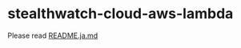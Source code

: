# stealthwatch-cloud-aws-lambda

Please read [README.ja.md](https://github.com/t-umeno/stealthwatch-cloud-aws-lambda/blob/master/README.ja.md)

